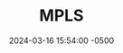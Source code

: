 ---
title: MPLS
date: 2024-03-16 15:54:00 -0500
categories: [CCNP,MPLS]
tags: [mpls,cisco]     # TAG names should always be lowercase
---